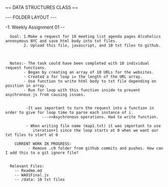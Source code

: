 

~~ DATA STRUCTURES CLASS ~~

--- FOLDER LAYOUT ---

-1. Weekly Assignment 01 -- 
        
      Goal: 1.Make a request for 10 meeting list agenda pages Alcoholics annonymous NYC and save html body into txt files.
            2. Upload this file, javascript, and 10 txt files to github.
      
      
      
      Notes:- The task could have been completed with 10 individual request functions. 
            - Began by creating an array of 10 URLs for the websites.
            - Created a for loop i= the length of the URL array. 
            - Use function to write html body to txt file depending on position in array. 
            - Run for loop with this function inside to prevent asychronous js from causing issues. 
            
           
             -It was important to turn the request into a function in order to give for loop time to parse each instance of i. 
                    --->>Asychronous operations. Had to write function. 
             
             - When writing file name (map1.txt) it was important to use 
                iteration+1 since the loop starts at 0 when we want our txt files to start at 0     
                
        CURRENT WORK IN PROGRESS: 
              - Remove .c9 folder from github commits and pushes. How can I add this to a git ignore file? 
                    
      
      Relevant Files: 
        -- Readme.md   
        -- WA01Final.js
        -- /data: 10 txt files
        


